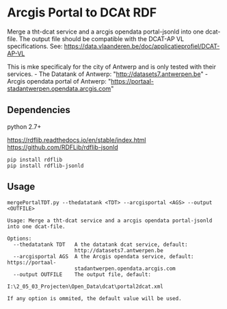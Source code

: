 Arcgis Portal to DCAt RDF 
=========================

Merge a tht-dcat service and a arcgis opendata portal-jsonld into one dcat-file. 
The output file should be compatible with the DCAT-AP VL specifications. 
See: https://data.vlaanderen.be/doc/applicatieprofiel/DCAT-AP-VL

This is mke specificaly for the city of Antwerp and is only tested with their services.
    - The Datatank of Antwerp:  "http://datasets7.antwerpen.be"
    - Arcgis opendata portal of Antwerp: "https://portaal-stadantwerpen.opendata.arcgis.com"

Dependencies 
------------
python 2.7+

https://rdflib.readthedocs.io/en/stable/index.html
https://github.com/RDFLib/rdflib-jsonld

    pip install rdflib
    pip install rdflib-jsonld

Usage
-----

    mergePortalTDT.py --thedatatank <TDT> --arcgisportal <AGS> --output <OUTFILE> 

    Usage: Merge a tht-dcat service and a arcgis opendata portal-jsonld into one dcat-file.

    Options:
      --thedatatank TDT   A the datatank dcat service, default:
                          http://datasets7.antwerpen.be
      --arcgisportal AGS  A the Arcgis opendata service, default: https://portaal-
                          stadantwerpen.opendata.arcgis.com
      --output OUTFILE    The output file, default:
                          I:\2_05_03_Projecten\Open_Data\dcat\portal2dcat.xml

    If any option is ommited, the default value will be used. 